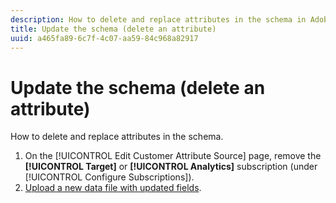 ```yaml
---
description: How to delete and replace attributes in the schema in Adobe Experience Cloud.
title: Update the schema (delete an attribute) 
uuid: a465fa89-6c7f-4c07-aa59-84c968a82917
---
```


# Update the schema (delete an attribute)

How to delete and replace attributes in the schema.

1. On the [!UICONTROL Edit Customer Attribute Source] page, remove the **[!UICONTROL Target]** or **[!UICONTROL Analytics]** subscription (under [!UICONTROL Configure Subscriptions]).
1. [Upload a new data file with updated fields](../attributes/t-crs-usecase.md#task_BCC327B2A0EF4A1BBB2934013AB92B78).
